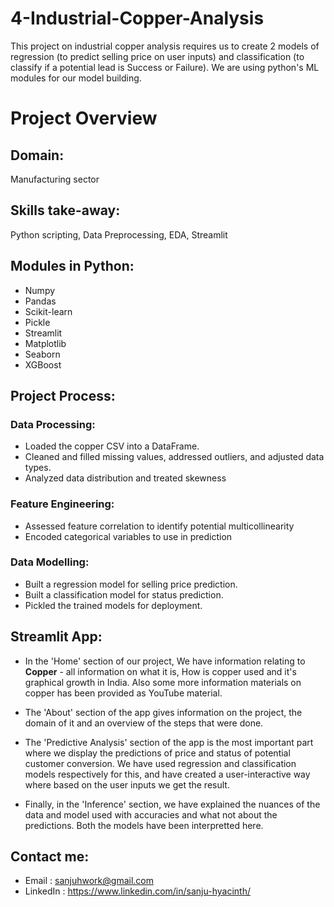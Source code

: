 # 4-Industrial-Copper-Analysis
This project on industrial copper analysis requires us to create 2 models of regression (to predict selling price on user inputs) and classification (to classify if a potential lead is Success or Failure). We are using python's ML modules for our model building.

# Project Overview
## Domain:
Manufacturing sector

## Skills take-away:
Python scripting, Data Preprocessing, EDA, Streamlit

## Modules in Python:
* Numpy
* Pandas
* Scikit-learn
* Pickle
* Streamlit
* Matplotlib
* Seaborn
* XGBoost

## Project Process:
### Data Processing:
* Loaded the copper CSV into a DataFrame.
* Cleaned and filled missing values, addressed outliers, and adjusted data types.
* Analyzed data distribution and treated skewness

### Feature Engineering:
* Assessed feature correlation to identify potential multicollinearity
* Encoded categorical variables to use in prediction
  
### Data Modelling:
* Built a regression model for selling price prediction.
* Built a classification model for status prediction.
* Pickled the trained models for deployment.

## Streamlit App:
* In the 'Home' section of our project, We have information relating to **Copper** - all information on what it is, How is copper used and it's graphical growth in India. Also some more information materials on copper has been provided as YouTube material.

* The 'About' section of the app gives information on the project, the domain of it and an overview of the steps that were done.
  
* The 'Predictive Analysis' section of the app is the most important part where we display the predictions of price and status of potential customer conversion. We have used regression and classification models respectively for this, and have created a user-interactive way where based on the user inputs we get the result.
  
* Finally, in the 'Inference' section, we have explained the nuances of the data and model used with accuracies and what not about the predictions. Both the models have been interpretted here.
  
## Contact me:
* Email : sanjuhwork@gmail.com
* LinkedIn : https://www.linkedin.com/in/sanju-hyacinth/
